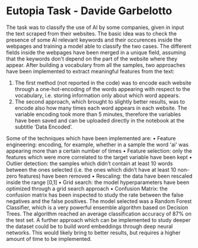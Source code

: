 # Eutopia Task  - Davide Garbelotto 

The task was to classify the use of AI by some companies, given in input the text scraped from their websites.
The basic idea was to check the presence of some AI relevant keywords and their occurences inside the webpages and training a model able to classify the two cases.
The different fields inside the webpages have been merged in a unique field, assuming that the keywords don't depend on the part of the website where they appear.
After building a vocabulary from all the samples, two approaches have been implemented to extract meaningful features from the text:
1.	The first method (not reported in the code) was to encode each website through a one-hot-encoding of the words appearing with respect to the vocabulary, i.e. storing information only about which word appears.
2.	The second approach, which brought to slightly better results, was to encode also how many times each word appears in each website.
The variable encoding took more than 5 minutes, therefore the variables have been saved and can be uploaded directly in the notebook at the subtitle ‘Data Encoded’.

Some of the techniques which have been implemented are:
•	Feature engineering: encoding, for example, whether in a sample the word 'ai' was appearing more than a certain number of times
•	Feature selection: only the features which were more correlated to the target variable have been kept
•	Outlier 	detection: the samples which didn’t contain at least 10 words between the ones selected (i.e. the ones which didn’t have at least 10 non-zero features) have been removed
•	Rescaling: the data have been rescaled inside the range [0,1]
•	Grid search: the model hyperparameters have been optimized through a grid search approach
•	Confusion Matrix: the confusion matrix has been inspected to study the rate between the false negatives and the false positives.
The model selected was a Random Forest Classifier, which is a very powerful ensemble algorithm based on Decision Trees.
The algorithm reached an average classification accuracy of 87% on the test set.
A further approach which can be implemented to study deeper the dataset could be to build word embeddings through deep neural networks. This would likely bring to better results, but requires a higher amount of time to be implemented.

